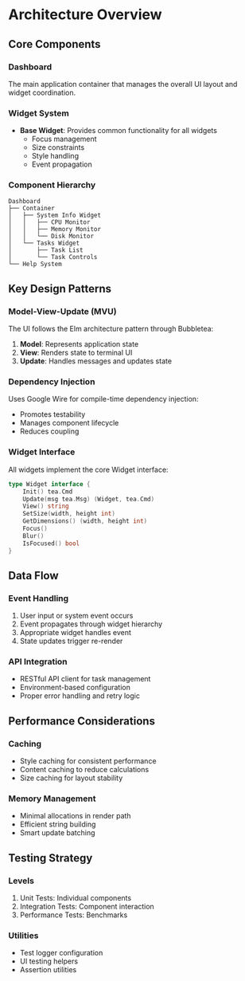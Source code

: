 # Architecture Overview

## Core Components

### Dashboard
The main application container that manages the overall UI layout and widget coordination.

### Widget System
- **Base Widget**: Provides common functionality for all widgets
  - Focus management
  - Size constraints
  - Style handling
  - Event propagation

### Component Hierarchy
```
Dashboard
├── Container
│   ├── System Info Widget
│   │   ├── CPU Monitor
│   │   ├── Memory Monitor
│   │   └── Disk Monitor
│   └── Tasks Widget
│       ├── Task List
│       └── Task Controls
└── Help System
```

## Key Design Patterns

### Model-View-Update (MVU)
The UI follows the Elm architecture pattern through Bubbletea:
1. **Model**: Represents application state
2. **View**: Renders state to terminal UI
3. **Update**: Handles messages and updates state

### Dependency Injection
Uses Google Wire for compile-time dependency injection:
- Promotes testability
- Manages component lifecycle
- Reduces coupling

### Widget Interface
All widgets implement the core Widget interface:
```go
type Widget interface {
    Init() tea.Cmd
    Update(msg tea.Msg) (Widget, tea.Cmd)
    View() string
    SetSize(width, height int)
    GetDimensions() (width, height int)
    Focus()
    Blur()
    IsFocused() bool
}
```

## Data Flow

### Event Handling
1. User input or system event occurs
2. Event propagates through widget hierarchy
3. Appropriate widget handles event
4. State updates trigger re-render

### API Integration
- RESTful API client for task management
- Environment-based configuration
- Proper error handling and retry logic

## Performance Considerations

### Caching
- Style caching for consistent performance
- Content caching to reduce calculations
- Size caching for layout stability

### Memory Management
- Minimal allocations in render path
- Efficient string building
- Smart update batching

## Testing Strategy

### Levels
1. Unit Tests: Individual components
2. Integration Tests: Component interaction
3. Performance Tests: Benchmarks

### Utilities
- Test logger configuration
- UI testing helpers
- Assertion utilities 